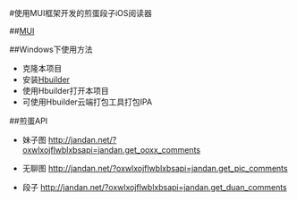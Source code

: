 #使用MUI框架开发的煎蛋段子iOS阅读器

##[MUI](http://dev.dcloud.net.cn/mui/)

##Windows下使用方法
- 克隆本项目
- 安装[Hbuilder](http://www.dcloud.io/)
- 使用Hbuilder打开本项目
- 可使用Hbuilder云端打包工具打包IPA

##煎蛋API
- 妹子图
http://jandan.net/?oxwlxojflwblxbsapi=jandan.get_ooxx_comments

- 无聊图
http://jandan.net/?oxwlxojflwblxbsapi=jandan.get_pic_comments

- 段子
http://jandan.net/?oxwlxojflwblxbsapi=jandan.get_duan_comments